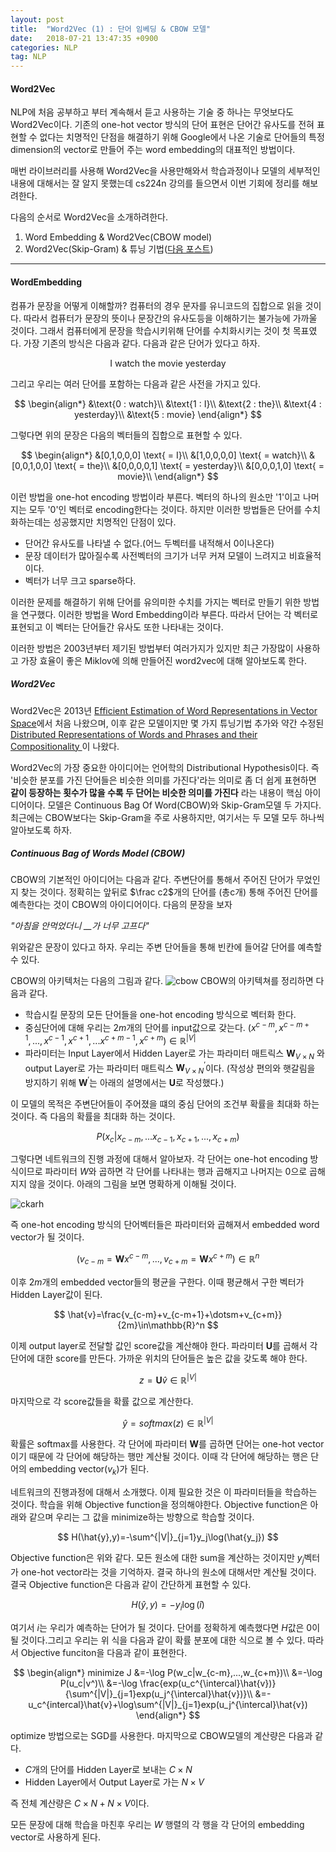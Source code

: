 ```yaml
---
layout: post
title:  "Word2Vec (1) : 단어 임베딩 & CBOW 모델"
date:   2018-07-21 13:47:35 +0900
categories: NLP
tag: NLP
---
```


#### Word2Vec

 NLP에 처음 공부하고 부터 계속해서 듣고 사용하는 기술 중 하나는 무엇보다도 Word2Vec이다. 기존의 one-hot vector 방식의 단어 표현은 단어간 유사도를 전혀 표현할 수 없다는 치명적인 단점을 해결하기 위해 Google에서 나온 기술로 단어들의 특정 dimension의 vector로 만들어 주는 word embedding의 대표적인 방법이다.

 매번 라이브러리를 사용해 Word2Vec을 사용만해와서 학습과정이나 모델의 세부적인 내용에 대해서는 잘 알지 못했는데 cs224n 강의를 들으면서 이번 기회에 정리를 해보려한다.

 다음의 순서로 Word2Vec을 소개하려한다.

 1. Word Embedding & Word2Vec(CBOW model)
 2. Word2Vec(Skip-Gram) & 튜닝 기법([다음 포스트](https://reniew.github.io/22/))

 ---

#### WordEmbedding

컴퓨가 문장을 어떻게 이해할까? 컴퓨터의 경우 문자를 유니코드의 집합으로 읽을 것이다. 따라서 컴퓨터가 문장의 뜻이나 문장간의 유사도등을 이해하기는 불가능에 가까울 것이다. 그래서 컴퓨터에게 문장을 학습시키위해 단어를 수치화시키는 것이 첫 목표였다.
가장 기존의 방식은 다음과 같다. 다음과 같은 단어가 있다고 하자.

$$
\text{I watch the movie yesterday}
$$

그리고 우리는 여러 단어를 포함하는 다음과 같은 사전을 가지고 있다.

$$
\begin{align*}
&\text{0 : watch}\\
&\text{1 : I}\\
&\text{2 : the}\\
&\text{4 : yesterday}\\
&\text{5 : movie}
\end{align*}
$$

그렇다면 위의 문장은 다음의 벡터들의 집합으로 표현할 수 있다.

$$
\begin{align*}
&[0,1,0,0,0] \text{ = I}\\
&[1,0,0,0,0] \text{ = watch}\\
&[0,0,1,0,0] \text{ = the}\\
&[0,0,0,0,1] \text{ = yesterday}\\
&[0,0,0,1,0] \text{ = movie}\\
\end{align*}
$$

이런 방법을 one-hot encoding 방법이라 부른다. 벡터의 하나의 원소만 '1'이고 나머지는 모두 '0'인 벡터로 encoding한다는 것이다. 하지만 이러한 방법들은 단어를 수치화하는데는 성공했지만 치명적인 단점이 있다.

* 단어간 유사도를 나타낼 수 없다.(어느 두벡터를 내적해서 0이나온다)
* 문장 데이터가 많아질수록 사전벡터의 크기가 너무 커져 모델이 느려지고 비효율적이다.
* 벡터가 너무 크고 sparse하다.

이러한 문제를 해결하기 위해 단어를 유의미한 수치를 가지는 벡터로 만들기 위한 방법을 연구했다. 이러한 방법을 Word Embedding이라 부른다. 따라서 단어는 각 벡터로 표현되고 이 벡터는 단어들간 유사도 또한 나타내는 것이다.

이러한 방법은 2003년부터 제기된 방법부터 여러가지가 있지만 최근 가장많이 사용하고 가장 효율이 좋은 Miklov에 의해 만들어진 word2vec에 대해 알아보도록 한다.

##### Word2Vec

Word2Vec은 2013년 [Efficient Estimation of Word Representations in
Vector Space](https://arxiv.org/pdf/1301.3781.pdf)에서 처음 나왔으며, 이후 같은 모델이지만 몇 가지 튜닝기법 추가와 약간 수정된 [Distributed Representations of Words and Phrases
and their Compositionality
](http://papers.nips.cc/paper/5021-distributed-representations-of-words-and-phrases-and-their-compositionality.pdf)이 나왔다.

Word2Vec의 가장 중요한 아이디어는 언어학의 Distributional Hypothesis이다. 즉 '비슷한 분포를 가진 단어들은 비슷한 의미를 가진다'라는 의미로 좀 더 쉽게 표현하면 **같이 등장하는 횟수가 많을 수록 두 단어는 비슷한 의미를 가진다** 라는 내용이 핵심 아이디어이다.
모델은 Continuous Bag Of Word(CBOW)와 Skip-Gram모델 두 가지다. 최근에는 CBOW보다는 Skip-Gram을 주로 사용하지만, 여기서는 두 모델 모두 하나씩 알아보도록 하자.

##### Continuous Bag of Words Model (CBOW)

CBOW의 기본적인 아이디어는 다음과 같다.
주변단어를 통해서 주어진 단어가 무었인지 찾는 것이다. 정확히는 앞뒤로 $\frac c2$개의 단어를 (총c개) 통해 주어진 단어를 예측한다는 것이 CBOW의 아이디어이다.
다음의 문장을 보자  

*"아침을 안먹었더니 \_\_가 너무 고프다"*

위와같은 문장이 있다고 하자. 우리는 주변 단어들을 통해 빈칸에 들어갈 단어를 예측할 수 있다.

CBOW의 아키텍처는 다음의 그림과 같다.
![cbow](https://shuuki4.files.wordpress.com/2016/01/cbow.png?w=520&h=600)
CBOW의 아키텍쳐를 정리하면 다음과 같다.

* 학습시킬 문장의 모든 단어들을 one-hot encoding 방식으로 벡터화 한다.
* 중심단어에 대해 우리는 $2m$개의 단어를 input값으로 갖는다.
$(x^{c-m},x^{c-m+1},...,x^{c-1},x^{c+1},...x^{c+m-1},x^{c+m})\in\mathbb{R}^{|V|}$
* 파라미터는 Input Layer에서 Hidden Layer로 가는 파라미터 매트릭스  $\mathbf{W}_{V\times N}$ 와 output Layer로 가는 파라미터 매트릭스 $\mathbf{W}^{\prime}_{V\times N}$이다. (작성상 편의와 햇갈림을 방지하기 위해 $\mathbf{W}^{\prime}$는 아래의 설명에서는 $\mathbf{U}$로 작성했다.)

이 모델의 목적은 주변단어들이 주어졌을 떄의 중심 단어의 조건부 확률을 최대화 하는 것이다. 즉 다음의 확률을 최대화 하는 것이다.

$$
P(x_c|x_{c-m},...x_{c-1},x_{c+1},...,x_{c+m})
$$

그렇다면 네트워크의 진행 과정에 대해서 알아보자.
각 단어는 one-hot encoding 방식이므로 파라미터 $W$와 곱하면 각 단어를 나타내는 행과 곱해지고 나머지는 0으로 곱해지지 않을 것이다. 아래의 그림을 보면 명확하게 이해될 것이다.

![ckarh](http://mccormickml.com/assets/word2vec/matrix_mult_w_one_hot.png)

즉 one-hot encoding 방식의 단어벡터들은 파라미터와 곱해져서 embedded word vector가 될 것이다.

$$
(v_{c-m}=\mathbf{W}x^{c-m},...,v_{c+m}=\mathbf{W}x^{c+m})\in\mathbb{R}^n
$$

이후 $2m$개의 embedded vector들의 평균을 구한다. 이때 평균해서 구한 벡터가 Hidden Layer값이 된다.

$$
\hat{v}=\frac{v_{c-m}+v_{c-m+1}+\dotsm+v_{c+m}}{2m}\in\mathbb{R}^n
$$

이제 output layer로 전달할 값인 score값을 계산해야 한다. 파라미터 $\mathbf{U}$를 곱해서 각 단어에 대한 score를 만든다. 가까운 위치의 단어들은 높은 값을 갖도록 해야 한다.

$$
z=\mathbf{U}\hat{v}\in\mathbb{R}^{|V|}
$$

마지막으로 각 score값들을 확률 값으로 계산한다.

$$
\hat{y}=softmax(z)\in\mathbb{R}^{|V|}
$$


확률은 softmax를 사용한다. 각 단어에 파라미터 $\mathbf{W}$를 곱하면 단어는 one-hot vector이기 때문에 각 단어에 해당하는 행만 계산될 것이다. 이때 각 단어에 해당하는 행은 단어의 embedding vector($v_k$)가 된다.

네트워크의 진행과정에 대해서 소개했다. 이제 필요한 것은 이 파라미터들을 학습하는 것이다. 학습을 위해 Objective function을 정의해야한다. Objective function은 아래와 같으며 우리는 그 값을 minimize하는 방향으로 학습할 것이다.

$$
H(\hat{y},y)=-\sum^{|V|}_{j=1}y_j\log(\hat{y_j})
$$

Objective function은 위와 같다. 모든 원소에 대한 sum을 계산하는 것이지만 $y_j$벡터가 one-hot vector라는 것을 기억하자. 결국 하나의 원소에 대해서만 계산될 것이다. 결국 Objective function은 다음과 같이 간단하게 표현할 수 있다.

$$
H(\hat{y},y)=-y_i\log(\hat{i})
$$

여기서 $i$는 우리가 예측하는 단어가 될 것이다.
단어를 정확하게 예측했다면  $H$값은 0이 될 것이다.그리고 우리는 위 식을 다음과 같이 확률 분포에 대한 식으로 볼 수 있다. 따라서 Objective funciton을 다음과 같이 표현한다.

$$
\begin{align*}
minimize J &=-\log P(w_c|w_{c-m},...,w_{c+m})\\
&=-\log P(u_c|v^)\\
&=-\log \frac{exp(u_c^{\intercal}\hat{v})}{\sum^{|V|}_{j=1}exp(u_j^{\intercal}\hat{v})}\\
&=-u_c^{intercal}\hat{v}+\log\sum^{|V|}_{j=1}exp(u_j^{\intercal}\hat{v})
\end{align*}
$$

optimize 방법으로는 SGD를 사용한다.
마지막으로 CBOW모델의 계산량은 다음과 같다.
* $C$개의 단어를 Hidden Layer로 보내는 $C\times N$
* Hidden Layer에서 Output Layer로 가는 $N\times V$

즉 전체 계산량은 $C\times N + N\times V$이다.

모든 문장에 대해 학습을 마친후 우리는 $W$ 행렬의 각 행을 각 단어의 embedding vector로 사용하게 된다.
